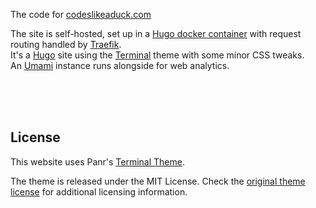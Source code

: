 The code for [codeslikeaduck.com](https://www.codeslikeaduck.com)

The site is self-hosted, set up in a [Hugo docker container](https://github.com/klakegg/docker-hugo#readme) with request routing handled by [Traefik](https://github.com/traefik/traefik#readme).</br>
It's a [Hugo](https://gohugo.io/) site using the [Terminal](https://github.com/panr/hugo-theme-terminal) theme with some minor CSS tweaks.</br>
An [Umami](https://github.com/mikecao/umami#readme) instance runs alongside for web analytics.</br>

<br />
<br />
<br />

## License

This website uses Panr's [Terminal Theme](https://github.com/panr/hugo-theme-terminal).

The theme is released under the MIT License. Check the [original theme license](https://github.com/trev-dev/hugo-theme-terminal/blob/master/LICENSE.md) for additional licensing information.
